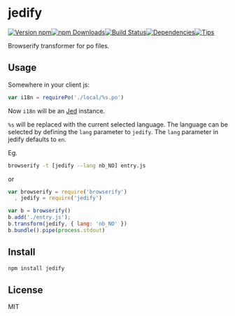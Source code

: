 # jedify

[![Version npm](https://img.shields.io/npm/v/jedify.svg?style=flat-square)](https://www.npmjs.com/package/sni-reader)[![npm Downloads](https://img.shields.io/npm/dm/sni-reader.svg?style=flat-square)](https://www.npmjs.com/package/sni-reader)[![Build Status](https://img.shields.io/travis/tellnes/sni-reader/master.svg?style=flat-square)](https://travis-ci.org/tellnes/sni-reader)[![Dependencies](https://img.shields.io/david/tellnes/sni-reader.svg?style=flat-square)](https://david-dm.org/tellnes/sni-reader)[![Tips](http://img.shields.io/gratipay/tellnes.png?style=flat-square)](https://gratipay.com/~tellnes/)


Browserify transformer for po files.

## Usage

Somewhere in your client js:

```js
var i18n = requirePo('./local/%s.po')
```

Now `i18n` will be an [Jed](http://slexaxton.github.io/Jed/) instance.

`%s` will be replaced with the current selected language.
The language can be selected by defining the `lang` parameter to `jedify`.
The `lang` parameter in jedify defaults to `en`.

Eg.

```bash
browserify -t [jedify --lang nb_NO] entry.js
```

or

```javascript
var browserify = require('browserify')
  , jedify = require('jedify')

var b = browserify()
b.add('./entry.js');
b.transform(jedify, { lang: 'nb_NO' })
b.bundle().pipe(process.stdout)
```

## Install

```bash
npm install jedify
```

## License

MIT
